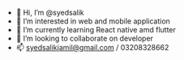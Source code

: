 - 👋 Hi, I’m @syedsalik
- 👀 I’m interested in web and mobile application
- 🌱 I’m currently learning React native amd flutter
- 💞️ I’m looking to collaborate on developer
- 📫 syedsalikjamil@gmail.com / 03208328662 

<!---
syedsalik/syedsalik is a ✨ special ✨ repository because its `README.md` (this file) appears on your GitHub profile.
You can click the Preview link to take a look at your changes.
--->
